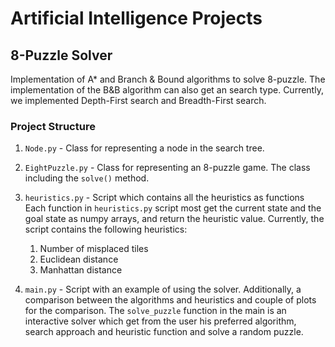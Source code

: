 # Artificial Intelligence Projects

## 8-Puzzle Solver

Implementation of A* and Branch & Bound algorithms to solve 8-puzzle.
The implementation of the B&B algorithm can also get an search type. Currently, 
we implemented Depth-First search and Breadth-First search.

### Project Structure

1. `Node.py` - Class for representing a node in the search tree.

1. `EightPuzzle.py` - Class for representing an 8-puzzle game. 
The class including the `solve()` method.

1. `heuristics.py` - Script which contains all the heuristics as functions
Each function in `heuristics.py` script most get the current state and the
goal state as numpy arrays, and return the heuristic value. Currently, the script
contains the following heuristics:
    1. Number of misplaced tiles
    1. Euclidean distance
    1. Manhattan distance

1. `main.py` - Script with an example of using the solver. Additionally, 
a comparison between the algorithms and heuristics and couple of 
plots for the comparison.
The `solve_puzzle` function in the main is an interactive solver which get from the user
his preferred algorithm, search approach and heuristic function and solve a random puzzle.
 